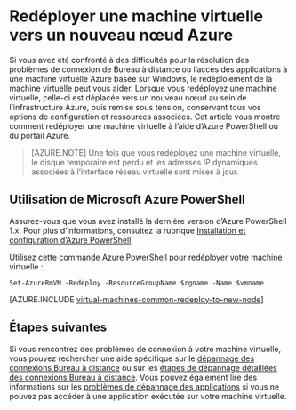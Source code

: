 <properties 
	pageTitle="Redéployer des machines virtuelles Windows | Microsoft Azure" 
	description="Décrit comment redéployer des machines virtuelles Windows pour atténuer les problèmes de connexion RDP." 
	services="virtual-machines-windows" 
	documentationCenter="virtual-machines" 
	authors="iainfoulds" 
	manager="timlt"
	tags="azure-resource-manager,top-support-issue" 
/>
	

<tags 
	ms.service="virtual-machines-windows" 
	ms.devlang="na" 
	ms.topic="support-article" 
	ms.tgt_pltfrm="vm-windows"
	ms.workload="infrastructure" 
	ms.date="09/19/2016" 
	ms.author="iainfou" 
/>


# Redéployer une machine virtuelle vers un nouveau nœud Azure

Si vous avez été confronté à des difficultés pour la résolution des problèmes de connexion de Bureau à distance ou l’accès des applications à une machine virtuelle Azure basée sur Windows, le redéploiement de la machine virtuelle peut vous aider. Lorsque vous redéployez une machine virtuelle, celle-ci est déplacée vers un nouveau nœud au sein de l’infrastructure Azure, puis remise sous tension, conservant tous vos options de configuration et ressources associées. Cet article vous montre comment redéployer une machine virtuelle à l’aide d’Azure PowerShell ou du portail Azure.

> [AZURE.NOTE] Une fois que vous redéployez une machine virtuelle, le disque temporaire est perdu et les adresses IP dynamiques associées à l’interface réseau virtuelle sont mises à jour.

## Utilisation de Microsoft Azure PowerShell

Assurez-vous que vous avez installé la dernière version d’Azure PowerShell 1.x. Pour plus d’informations, consultez la rubrique [Installation et configuration d’Azure PowerShell](../powershell-install-configure.md).

Utilisez cette commande Azure PowerShell pour redéployer votre machine virtuelle :

	Set-AzureRmVM -Redeploy -ResourceGroupName $rgname -Name $vmname 


[AZURE.INCLUDE [virtual-machines-common-redeploy-to-new-node](../../includes/virtual-machines-common-redeploy-to-new-node.md)]


## Étapes suivantes
Si vous rencontrez des problèmes de connexion à votre machine virtuelle, vous pouvez rechercher une aide spécifique sur le [dépannage des connexions Bureau à distance](virtual-machines-windows-troubleshoot-rdp-connection.md) ou sur les [étapes de dépannage détaillées des connexions Bureau à distance](virtual-machines-windows-detailed-troubleshoot-rdp.md). Vous pouvez également lire des informations sur les [problèmes de dépannage des applications](virtual-machines-windows-troubleshoot-app-connection.md) si vous ne pouvez pas accéder à une application exécutée sur votre machine virtuelle.

<!---HONumber=AcomDC_0921_2016-->